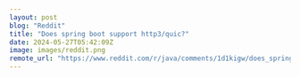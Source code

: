 ```yaml
---
layout: post
blog: "Reddit"
title: "Does spring boot support http3/quic?"
date: 2024-05-27T05:42:09Z
image: images/reddit.png
remote_url: "https://www.reddit.com/r/java/comments/1d1kigw/does_spring_boot_support_http3quic/"
---
```

